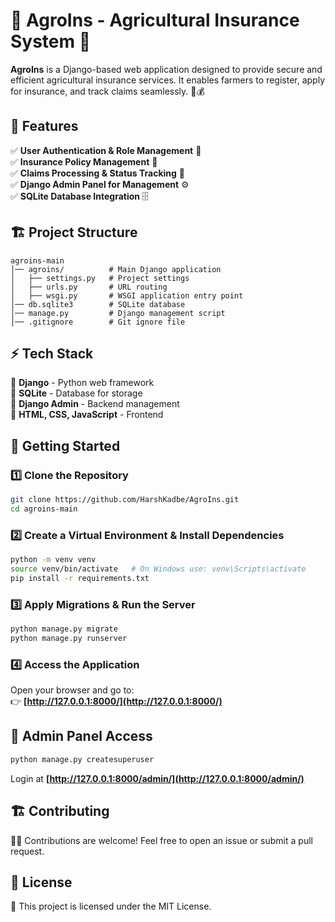 

# 🌾 AgroIns - Agricultural Insurance System 🚜

**AgroIns** is a Django-based web application designed to provide secure and efficient agricultural insurance services. It enables farmers to register, apply for insurance, and track claims seamlessly. 🌱💰

## 📌 Features

✅ **User Authentication & Role Management** 🔑  
✅ **Insurance Policy Management** 📄  
✅ **Claims Processing & Status Tracking** 🏦  
✅ **Django Admin Panel for Management** ⚙️  
✅ **SQLite Database Integration** 🗄️

## 🏗️ Project Structure

```
agroins-main
│── agroins/          # Main Django application
│   ├── settings.py   # Project settings
│   ├── urls.py       # URL routing
│   ├── wsgi.py       # WSGI application entry point
│── db.sqlite3        # SQLite database
│── manage.py         # Django management script
│── .gitignore        # Git ignore file
```

## ⚡ Tech Stack

🔹 **Django** - Python web framework  
🔹 **SQLite** - Database for storage  
🔹 **Django Admin** - Backend management  
🔹 **HTML, CSS, JavaScript** - Frontend

## 🚀 Getting Started

### 1️⃣ Clone the Repository

```bash
git clone https://github.com/HarshKadbe/AgroIns.git
cd agroins-main
```

### 2️⃣ Create a Virtual Environment & Install Dependencies

```bash
python -m venv venv
source venv/bin/activate   # On Windows use: venv\Scripts\activate
pip install -r requirements.txt
```

### 3️⃣ Apply Migrations & Run the Server

```bash
python manage.py migrate
python manage.py runserver
```

### 4️⃣ Access the Application

Open your browser and go to:  
👉 **[http://127.0.0.1:8000/](http://127.0.0.1:8000/)**

## 🔐 Admin Panel Access

```bash
python manage.py createsuperuser
```

Login at **[http://127.0.0.1:8000/admin/](http://127.0.0.1:8000/admin/)**

## 🏗️ Contributing

👨‍💻 Contributions are welcome! Feel free to open an issue or submit a pull request.

## 📜 License

📝 This project is licensed under the MIT License.

